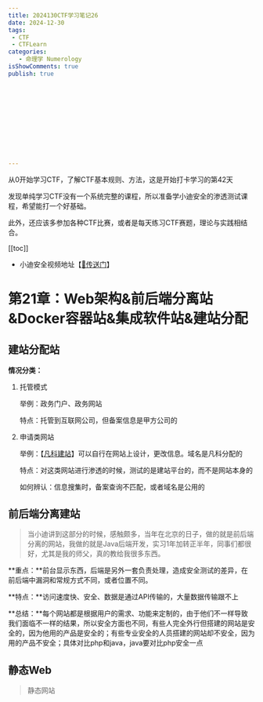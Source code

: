 ```yaml
---
title: 2024130CTF学习笔记26
date: 2024-12-30
tags:
 - CTF
 - CTFLearn
categories:
   - 命理学 Numerology
isShowComments: true
publish: true












---
```


<Boxx/>

从0开始学习CTF，了解CTF基本规则、方法，这是开始打卡学习的第42天

发现单纯学习CTF没有一个系统完整的课程，所以准备学小迪安全的渗透测试课程，希望能打一个好基础。

此外，还应该多参加各种CTF比赛，或者是每天练习CTF赛题，理论与实践相结合。

[[toc]]

- 小迪安全视频地址【[🔗传送门]([https://www.bilibili.com/video/BV123yAYMEwb/)】

<!-- more -->

# 第21章：Web架构&前后端分离站&Docker容器站&集成软件站&建站分配

## 建站分配站

**情况分类：**

1. 托管模式

   举例：政务门户、政务网站

   特点：托管到互联网公司，但备案信息是甲方公司的

2. 申请类网站

   举例：【[凡科建站](https://jz.fkw.com/)】可以自行在网站上设计，更改信息。域名是凡科分配的

   特点：对这类网站进行渗透的时候，测试的是建站平台的，而不是网站本身的

   如何辨认：信息搜集时，备案查询不匹配，或者域名是公用的



## 前后端分离建站

> 当小迪讲到这部分的时候，感触颇多，当年在北京的日子，做的就是前后端分离的网站，我做的就是Java后端开发，实习1年加转正半年，同事们都很好，尤其是我的师父，真的教给我很多东西。

**重点：**前台显示东西，后端是另外一套负责处理，造成安全测试的差异，在前后端中漏洞和常规方式不同，或者位置不同。

**特点：**访问速度快、安全、数据是通过API传输的，大量数据传输跟不上

**总结：**每个网站都是根据用户的需求、功能来定制的，由于他们不一样导致我们面临不一样的结果，所以安全方面也不同，有些人完全外行但搭建的网站是安全的，因为他用的产品是安全的；有些专业安全的人员搭建的网站却不安全，因为用的产品不安全；具体对比php和java，java要对比php安全一点



## 静态Web

> 静态网站

